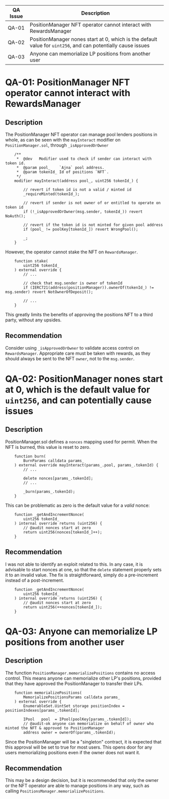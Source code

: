 | QA Issue | Description |
| --- | --- |
| QA-01 | PositionManager NFT operator cannot interact with RewardsManager |
| QA-02 | PositionManager nones start at 0, which is the default value for `uint256`, and can potentially cause issues |
| QA-03 | Anyone can memorialize LP positions from another user |


# QA-01: PositionManager NFT operator cannot interact with RewardsManager

## Description

The PositionManager NFT operator can manage pool lenders positions in whole, as can be seen with the `mayInteract` modifier on `PositionManager.sol`, through `_isApprovedOrOwner`

```solidity
    /**
     *  @dev   Modifier used to check if sender can interact with token id.
     *  @param pool_    `Ajna` pool address.
     *  @param tokenId_ Id of positions `NFT`.
     */
    modifier mayInteract(address pool_, uint256 tokenId_) {

        // revert if token id is not a valid / minted id
        _requireMinted(tokenId_);

        // revert if sender is not owner of or entitled to operate on token id
        if (!_isApprovedOrOwner(msg.sender, tokenId_)) revert NoAuth();

        // revert if the token id is not minted for given pool address
        if (pool_ != poolKey[tokenId_]) revert WrongPool();

        _;
    }
```

However, the operator cannot stake the NFT on `RewardsManager`.

```solidity
    function stake(
        uint256 tokenId_
    ) external override {
        // ...

        // check that msg.sender is owner of tokenId
        if (IERC721(address(positionManager)).ownerOf(tokenId_) != msg.sender) revert NotOwnerOfDeposit();

        // ...
    }
```

This greatly limits the benefits of approving the positions NFT to a third party, without any upsides.

## Recommendation

Consider using `_isApprovedOrOwner` to validate access control on `RewardsManager`. Appropriate care must be taken with rewards, as they should always be sent to the NFT `owner`, not to the `msg.sender`.

# QA-02: PositionManager nones start at 0, which is the default value for `uint256`, and can potentially cause issues

## Description

PositionManager.sol defines a `nonces` mapping used for permit. When the NFT is burned, this value is reset to zero. 

```solidity
    function burn(
        BurnParams calldata params_
    ) external override mayInteract(params_.pool, params_.tokenId) {
        // ...

        delete nonces[params_.tokenId];
        // ...

        _burn(params_.tokenId);
    }
```

This can be problematic as zero is the default value for a *valid* nonce:

```solidity
    function _getAndIncrementNonce(
        uint256 tokenId_
    ) internal override returns (uint256) {
        // @audit nonces start at zero
        return uint256(nonces[tokenId_]++);
    }
```

## Recommendation

I was not able to identify an exploit related to this. In any case, it is advisable to start nonces at one, so that the `delete` statement properly sets it to an invalid value. The fix is straightforward, simply do a pre-increment instead of a post-increment.

```solidity
    function _getAndIncrementNonce(
        uint256 tokenId_
    ) internal override returns (uint256) {
        // @audit nonces start at zero
        return uint256(++nonces[tokenId_]);
    }
```

# QA-03: Anyone can memorialize LP positions from another user

## Description

The function `PositionManager.memorializePositions` contains no access control. This means anyone can memorialize other LP's positions, provided that they have approved the PositionManager to transfer their LPs. 

```solidity
    function memorializePositions(
        MemorializePositionsParams calldata params_
    ) external override {
        EnumerableSet.UintSet storage positionIndex = positionIndexes[params_.tokenId];

        IPool   pool  = IPool(poolKey[params_.tokenId]);
        // @audit-ok anyone can memorialize on behalf of owner who minted the NFT & approved to PositionManager
        address owner = ownerOf(params_.tokenId);

```

Since the PositionManager will be a "singleton" contract, it is expected that this approval will be set to true for most users. This opens door for any users memorializing positions even if the owner does not want it. 

## Recommendation

This may be a design decision, but it is recommended that only the owner or the NFT operator are able to manage positions in any way, such as calling `PositionsManager.memorializePositions`.